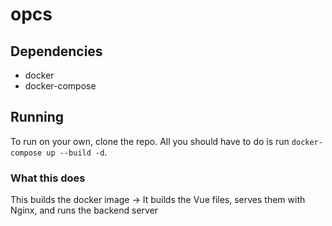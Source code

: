 # opcs

## Dependencies

-   docker
-   docker-compose

## Running

To run on your own, clone the repo. All you should have to do is run `docker-compose up --build -d`.

### What this does

This builds the docker image -> It builds the Vue files, serves them with Nginx, and runs the backend server
